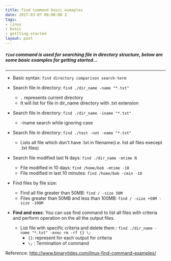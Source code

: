 ```yaml
---
title: find command basic exmaples
date: 2017-03-07 00:00:00 Z
tags:
- linux
- basic
- gettting-started
layout: post
---
```


##### `find` command is used for searching file in directory structure, below are some basic examples for getting started...
---

* Basic syntax: `find directory comparison search-term`

* Search file in directory: `find ./dir_name -name "*.txt"`
    * `.` represents current directory
    * It will list for file in  dir_name directory with .txt extension

* Search file in directory: `find ./dir_name -iname "*.txt"`
    * -iname search while ignoring case 

* Search file in directory: `find ./test -not -name "*.txt"`
    * Lists all file which don't have .txt in filename(i.e. list all files execept .txt files)

* Search file modified last N days: `find ./dir_name -mtime N`
    * File modified in 10 days: `find /home/bob -mtime -10`
    * File modified in last 10 minutes: `find /home/bob -cmin -10`

* Find files by file size:
    * Find all file greater than 50MB: `find / -size 50M`
    * Files greater than 50MB and less than 100MB: `find / -size +50M -size -100M`

* **Find and exec**: You can use find command to list all files with criteria and perform operation on the all the output files.
    * List file with specific criteria and delete them :  `find ./dir_name -name "*.txt" -exec rm -rf {} \;`
        * `{}`: represent for each output for criteria 
        * `\;`  : Termination of command


Reference: <a href="http://www.binarytides.com/linux-find-command-examples/" target="_blank" >http://www.binarytides.com/linux-find-command-examples/</a>
